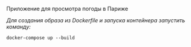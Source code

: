 Приложение для просмотра погоды в Париже

_Для создания образа из Dockerfile и запуска контейнера запустить команду:_
```
docker-compose up --build
